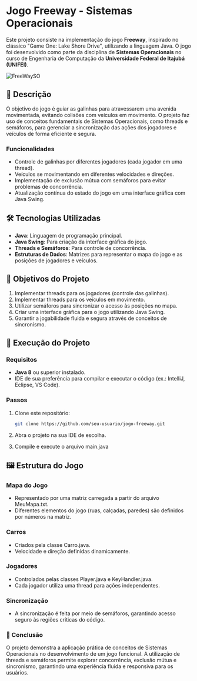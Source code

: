# Jogo Freeway - Sistemas Operacionais

Este projeto consiste na implementação do jogo **Freeway**, inspirado no clássico "Game One: Lake Shore Drive", utilizando a linguagem Java. O jogo foi desenvolvido como parte da disciplina de **Sistemas Operacionais** no curso de Engenharia de Computação da **Universidade Federal de Itajubá (UNIFEI)**.

![FreeWaySO](https://github.com/user-attachments/assets/912dcc5f-184f-4264-b4bd-26f2e1bf7d97)


## 📝 Descrição

O objetivo do jogo é guiar as galinhas para atravessarem uma avenida movimentada, evitando colisões com veículos em movimento. O projeto faz uso de conceitos fundamentais de Sistemas Operacionais, como threads e semáforos, para gerenciar a sincronização das ações dos jogadores e veículos de forma eficiente e segura.

### Funcionalidades

- Controle de galinhas por diferentes jogadores (cada jogador em uma thread).
- Veículos se movimentando em diferentes velocidades e direções.
- Implementação de exclusão mútua com semáforos para evitar problemas de concorrência.
- Atualização contínua do estado do jogo em uma interface gráfica com Java Swing.

## 🛠️ Tecnologias Utilizadas

- **Java**: Linguagem de programação principal.
- **Java Swing**: Para criação da interface gráfica do jogo.
- **Threads e Semáforos**: Para controle de concorrência.
- **Estruturas de Dados**: Matrizes para representar o mapa do jogo e as posições de jogadores e veículos.

## 🎯 Objetivos do Projeto

1. Implementar threads para os jogadores (controle das galinhas).
2. Implementar threads para os veículos em movimento.
3. Utilizar semáforos para sincronizar o acesso às posições no mapa.
4. Criar uma interface gráfica para o jogo utilizando Java Swing.
5. Garantir a jogabilidade fluida e segura através de conceitos de sincronismo.

## 🚀 Execução do Projeto

### Requisitos

- **Java 8** ou superior instalado.
- IDE de sua preferência para compilar e executar o código (ex.: IntelliJ, Eclipse, VS Code).

### Passos

1. Clone este repositório:

   ```bash
   git clone https://github.com/seu-usuario/jogo-freeway.git
   ```

2. Abra o projeto na sua IDE de escolha.

3. Compile e execute o arquivo main.java

## 🖼️ Estrutura do Jogo

### Mapa do Jogo
- Representado por uma matriz carregada a partir do arquivo MeuMapa.txt.
- Diferentes elementos do jogo (ruas, calçadas, paredes) são definidos por números na matriz.
### Carros
- Criados pela classe Carro.java.
- Velocidade e direção definidas dinamicamente.
### Jogadores
- Controlados pelas classes Player.java e KeyHandler.java.
- Cada jogador utiliza uma thread para ações independentes.
### Sincronização
- A sincronização é feita por meio de semáforos, garantindo acesso seguro às regiões críticas do código.
### 📄 Conclusão
O projeto demonstra a aplicação prática de conceitos de Sistemas Operacionais no desenvolvimento de um jogo funcional. A utilização de threads e semáforos permite explorar concorrência, exclusão mútua e sincronismo, garantindo uma experiência fluida e responsiva para os usuários.
